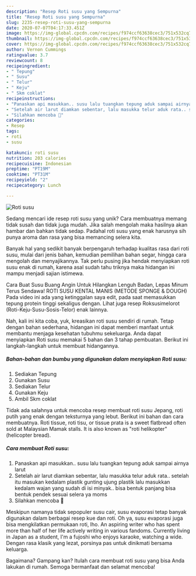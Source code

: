 ```yaml
---
description: "Resep Roti susu yang Sempurna"
title: "Resep Roti susu yang Sempurna"
slug: 2235-resep-roti-susu-yang-sempurna
date: 2020-07-07T04:17:33.451Z
image: https://img-global.cpcdn.com/recipes/f974ccf63638cec3/751x532cq70/roti-susu-foto-resep-utama.jpg
thumbnail: https://img-global.cpcdn.com/recipes/f974ccf63638cec3/751x532cq70/roti-susu-foto-resep-utama.jpg
cover: https://img-global.cpcdn.com/recipes/f974ccf63638cec3/751x532cq70/roti-susu-foto-resep-utama.jpg
author: Vernon Cummings
ratingvalue: 3.7
reviewcount: 8
recipeingredient:
- " Tepung"
- " Susu"
- " Telur"
- " Keju"
- " Skm coklat"
recipeinstructions:
- "Panaskan api masukkan.. susu lalu tuangkan tepung aduk sampai airnya larut"
- "Setelah air larut diamkan sebentar, lalu masukka telur aduk rata.. setelah itu masukan kedalam plastik gunting ujung plastik lalu masukkan kedalam wajan yang sudah di isi minyak.. bisa bentuk panjang bisa bentuk pendek sesuai selera ya moms"
- "Silahkan mencoba 🤗"
categories:
- Resep
tags:
- roti
- susu

katakunci: roti susu 
nutrition: 203 calories
recipecuisine: Indonesian
preptime: "PT19M"
cooktime: "PT31M"
recipeyield: "2"
recipecategory: Lunch

---
```



![Roti susu](https://img-global.cpcdn.com/recipes/f974ccf63638cec3/751x532cq70/roti-susu-foto-resep-utama.jpg)

Sedang mencari ide resep roti susu yang unik? Cara membuatnya memang tidak susah dan tidak juga mudah. Jika salah mengolah maka hasilnya akan hambar dan bahkan tidak sedap. Padahal roti susu yang enak harusnya sih punya aroma dan rasa yang bisa memancing selera kita.

Banyak hal yang sedikit banyak berpengaruh terhadap kualitas rasa dari roti susu, mulai dari jenis bahan, kemudian pemilihan bahan segar, hingga cara mengolah dan menyajikannya. Tak perlu pusing jika hendak menyiapkan roti susu enak di rumah, karena asal sudah tahu triknya maka hidangan ini mampu menjadi sajian istimewa.

Cara Buat Susu Buang Angin Untuk Hilangkan Lenguh Badan, Lepas Minum Terus Sendawa! ROTI SUSU KENTAL MANIS (METODE SPONGE &amp; DOUGH) Pada video ini ada yang ketinggalan saya edit, pada saat memasukkan tepung protein tinggi sekaligus dengan. Lihat juga resep Roksusimelorot (Roti-Keju-Susu-Sosis-Telor) enak lainnya.


Nah, kali ini kita coba, yuk, kreasikan roti susu sendiri di rumah. Tetap dengan bahan sederhana, hidangan ini dapat memberi manfaat untuk membantu menjaga kesehatan tubuhmu sekeluarga. Anda dapat menyiapkan Roti susu memakai 5 bahan dan 3 tahap pembuatan. Berikut ini langkah-langkah untuk membuat hidangannya.

<!--inarticleads1-->

##### Bahan-bahan dan bumbu yang digunakan dalam menyiapkan Roti susu:

1. Sediakan  Tepung
1. Gunakan  Susu
1. Sediakan  Telur
1. Gunakan  Keju
1. Ambil  Skm coklat


Tidak ada salahnya untuk mencoba resep membuat roti susu Jepang, roti putih yang enak dengan teksturnya yang lebut. Berikut ini bahan dan cara membuatnya. Roti tissue, roti tisu, or tissue prata is a sweet flatbread often sold at Malaysian Mamak stalls. It is also known as &#34;roti helikopter&#34; (helicopter bread). 

<!--inarticleads2-->

##### Cara membuat Roti susu:

1. Panaskan api masukkan.. susu lalu tuangkan tepung aduk sampai airnya larut
1. Setelah air larut diamkan sebentar, lalu masukka telur aduk rata.. setelah itu masukan kedalam plastik gunting ujung plastik lalu masukkan kedalam wajan yang sudah di isi minyak.. bisa bentuk panjang bisa bentuk pendek sesuai selera ya moms
1. Silahkan mencoba 🤗


Meskipun namanya tidak sepopuler susu cair, susu evaporasi tetap banyak digunakan dalam berbagai resep kue dan roti. Oh ya, susu evaporasi juga bisa mengkilatkan permukaan roti, lho. An aspiring writer who has spent more than half of her life actively writing in various fandoms. Currently living in Japan as a student, I&#39;m a fujoshi who enjoys karaoke, watching a wide. Dengan rasa klasik yang lezat, porsinya pas untuk dinikmati bersama keluarga. 

Bagaimana? Gampang kan? Itulah cara membuat roti susu yang bisa Anda lakukan di rumah. Semoga bermanfaat dan selamat mencoba!
